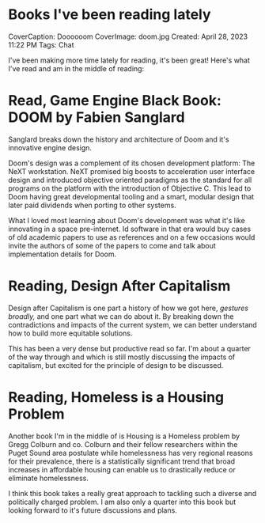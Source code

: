 # Books I've been reading lately

CoverCaption: Doooooom
CoverImage: doom.jpg
Created: April 28, 2023 11:22 PM
Tags: Chat

I've been making more time lately for reading, it's been great! Here's what I've read and am in the middle of reading:

# Read, Game Engine Black Book: DOOM by Fabien Sanglard

Sanglard breaks down the history and architecture of Doom and it's innovative engine design. 

Doom's design was a complement of its chosen development platform: The NeXT workstation. NeXT promised big boosts to acceleration user interface design and introduced objective oriented paradigms as the standard for all programs on the platform with the introduction of Objective C. This lead to Doom having great developmental tooling and a smart, modular design that later paid dividends when porting to other systems.

What I loved most learning about Doom's development was what it's like innovating in a space pre-internet. Id software in that era would buy cases of old academic papers to use as references and on a few occasions would invite the authors of some of the papers to come and talk about implementation details for Doom.

# Reading, Design After Capitalism

Design after Capitalism is one part a history of how we got here, *gestures broadly,* and one part what we can do about it. By breaking down the contradictions and impacts of the current system, we can better understand how to build more equitable solutions. 

This has been a very dense but productive read so far. I'm about a quarter of the way through and which is still mostly discussing the impacts of capitalism, but excited for the principle of design to be discussed.

# Reading, Homeless is a Housing Problem

Another book I'm in the middle of is Housing is a Homeless problem by Gregg Colburn and co. Colburn and their fellow researchers within the Puget Sound area postulate while homelessness has very regional reasons for their prevalence, there is a statistically significant trend that broad increases in affordable housing can enable us to drastically reduce or eliminate homelessness.

I think this book takes a really great approach to tackling such a diverse and politically charged problem. I am also only a quarter into this book but looking forward to it's future discussions and plans.